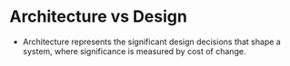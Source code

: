 # Architecture vs Design
<!-- TOC -->

- Architecture represents the significant design decisions that shape a system, where significance is measured by cost of change.
